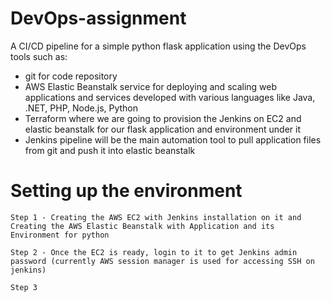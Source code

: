 # DevOps-assignment
 A CI/CD pipeline for a simple python flask application using the DevOps tools such as: 
 - git for code repository
 - AWS Elastic Beanstalk service for deploying and scaling web applications and services developed with various languages like Java, .NET, PHP, Node.js, Python
 - Terraform where we are going to provision the Jenkins on EC2 and elastic beanstalk for our flask application and environment under it
 - Jenkins pipeline will be the main automation tool to pull application files from git and push it into elastic beanstalk 

# Setting up the environment
```
Step 1 - Creating the AWS EC2 with Jenkins installation on it and Creating the AWS Elastic Beanstalk with Application and its Environment for python
```
```
Step 2 - Once the EC2 is ready, login to it to get Jenkins admin password (currently AWS session manager is used for accessing SSH on jenkins)
```
```
Step 3
```
